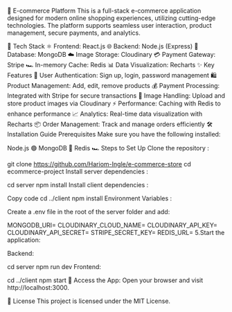 🛒 E-commerce Platform
This is a full-stack e-commerce application designed for modern online shopping experiences, utilizing cutting-edge technologies. The platform supports seamless user interaction, product management, secure payments, and analytics.

🚀 Tech Stack
⚛️ Frontend: React.js
🌐 Backend: Node.js (Express)
🍃 Database: MongoDB
☁️ Image Storage: Cloudinary
💳 Payment Gateway: Stripe
🏎️ In-memory Cache: Redis
📊 Data Visualization: Recharts
✨ Key Features
🔑 User Authentication: Sign up, login, password management
🛍️ Product Management: Add, edit, remove products
💰 Payment Processing: Integrated with Stripe for secure transactions
📸 Image Handling: Upload and store product images via Cloudinary
⚡ Performance: Caching with Redis to enhance performance
📈 Analytics: Real-time data visualization with Recharts
📦 Order Management: Track and manage orders efficiently
🛠️ Installation Guide
Prerequisites
Make sure you have the following installed:

Node.js 🟢
MongoDB 🍃
Redis 🏎️
Steps to Set Up
Clone the repository :

git clone https://github.com/Hariom-Ingle/e-commerce-store
cd ecommerce-project
Install server dependencies :

cd server
npm install
Install client dependencies :

Copy code
cd ../client
npm install
Environment Variables :

Create a .env file in the root of the server folder and add:

MONGODB_URI=<your-mongodb-uri>
CLOUDINARY_CLOUD_NAME=<your-cloudinary-cloud-name>
CLOUDINARY_API_KEY=<your-cloudinary-api-key>
CLOUDINARY_API_SECRET=<your-cloudinary-api-secret>
STRIPE_SECRET_KEY=<your-stripe-secret-key>
REDIS_URL=<your-redis-url>
5.Start the application:

Backend:

cd server
npm run dev
Frontend:

cd ../client
npm start
🎉 Access the App: Open your browser and visit http://localhost:3000.

📄 License This project is licensed under the MIT License.
